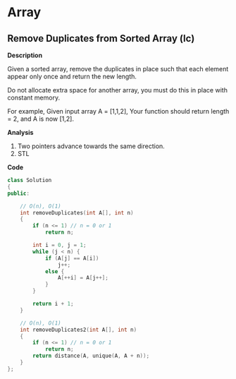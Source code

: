 # Array

## Remove Duplicates from Sorted Array (lc)

**Description**

Given a sorted array, remove the duplicates in place such that each element appear only once and return the new length.

Do not allocate extra space for another array, you must do this in place with constant memory.

For example, Given input array A = [1,1,2],
Your function should return length = 2, and A is now [1,2].

**Analysis**

1. Two pointers advance towards the same direction.
2. STL

**Code**

```cpp
class Solution
{
public:

	// O(n), O(1)
    int removeDuplicates(int A[], int n)
    {
        if (n <= 1) // n = 0 or 1
            return n;

        int i = 0, j = 1;
        while (j < n) {
            if (A[j] == A[i])
                j++;
            else {
                A[++i] = A[j++];
            }
        }

        return i + 1;
    }

    // O(n), O(1)
    int removeDuplicates2(int A[], int n)
    {
        if (n <= 1) // n = 0 or 1
            return n;
        return distance(A, unique(A, A + n));
    }
};
```

